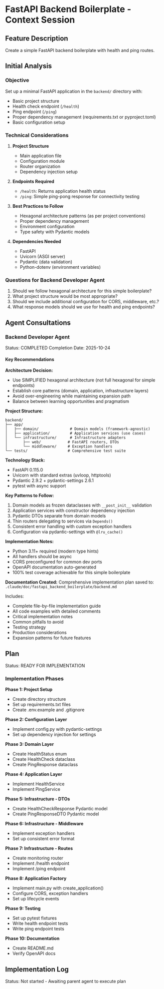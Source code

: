 # FastAPI Backend Boilerplate - Context Session

## Feature Description
Create a simple FastAPI backend boilerplate with health and ping routes.

## Initial Analysis

### Objective
Set up a minimal FastAPI application in the `backend/` directory with:
- Basic project structure
- Health check endpoint (`/health`)
- Ping endpoint (`/ping`)
- Proper dependency management (requirements.txt or pyproject.toml)
- Basic configuration setup

### Technical Considerations

1. **Project Structure**
   - Main application file
   - Configuration module
   - Router organization
   - Dependency injection setup

2. **Endpoints Required**
   - `/health`: Returns application health status
   - `/ping`: Simple ping-pong response for connectivity testing

3. **Best Practices to Follow**
   - Hexagonal architecture patterns (as per project conventions)
   - Proper dependency management
   - Environment configuration
   - Type safety with Pydantic models

4. **Dependencies Needed**
   - FastAPI
   - Uvicorn (ASGI server)
   - Pydantic (data validation)
   - Python-dotenv (environment variables)

### Questions for Backend Developer Agent
1. Should we follow hexagonal architecture for this simple boilerplate?
2. What project structure would be most appropriate?
3. Should we include additional configuration for CORS, middleware, etc.?
4. What response models should we use for health and ping endpoints?

## Agent Consultations

### Backend Developer Agent
Status: COMPLETED
Completion Date: 2025-10-24

#### Key Recommendations

**Architecture Decision:**
- Use SIMPLIFIED hexagonal architecture (not full hexagonal for simple endpoints)
- Establish core patterns (domain, application, infrastructure layers)
- Avoid over-engineering while maintaining expansion path
- Balance between learning opportunities and pragmatism

**Project Structure:**
```
backend/
├── app/
│   ├── domain/              # Domain models (framework-agnostic)
│   ├── application/         # Application services (use cases)
│   └── infrastructure/      # Infrastructure adapters
│       ├── web/            # FastAPI routers, DTOs
│       └── middleware/     # Exception handlers
└── tests/                  # Comprehensive test suite
```

**Technology Stack:**
- FastAPI 0.115.0
- Uvicorn with standard extras (uvloop, httptools)
- Pydantic 2.9.2 + pydantic-settings 2.6.1
- pytest with async support

**Key Patterns to Follow:**
1. Domain models as frozen dataclasses with `__post_init__` validation
2. Application services with constructor dependency injection
3. Pydantic DTOs separate from domain models
4. Thin routers delegating to services via `Depends()`
5. Consistent error handling with custom exception handlers
6. Configuration via pydantic-settings with `@lru_cache()`

**Implementation Notes:**
- Python 3.11+ required (modern type hints)
- All handlers should be async
- CORS preconfigured for common dev ports
- OpenAPI documentation auto-generated
- 100% test coverage achievable for this simple boilerplate

**Documentation Created:**
Comprehensive implementation plan saved to:
`.claude/doc/fastapi_backend_boilerplate/backend.md`

Includes:
- Complete file-by-file implementation guide
- All code examples with detailed comments
- Critical implementation notes
- Common pitfalls to avoid
- Testing strategy
- Production considerations
- Expansion patterns for future features

## Plan
Status: READY FOR IMPLEMENTATION

### Implementation Phases

**Phase 1: Project Setup**
- Create directory structure
- Set up requirements.txt files
- Create .env.example and .gitignore

**Phase 2: Configuration Layer**
- Implement config.py with pydantic-settings
- Set up dependency injection for settings

**Phase 3: Domain Layer**
- Create HealthStatus enum
- Create HealthCheck dataclass
- Create PingResponse dataclass

**Phase 4: Application Layer**
- Implement HealthService
- Implement PingService

**Phase 5: Infrastructure - DTOs**
- Create HealthCheckResponse Pydantic model
- Create PingResponseDTO Pydantic model

**Phase 6: Infrastructure - Middleware**
- Implement exception handlers
- Set up consistent error format

**Phase 7: Infrastructure - Routes**
- Create monitoring router
- Implement /health endpoint
- Implement /ping endpoint

**Phase 8: Application Factory**
- Implement main.py with create_application()
- Configure CORS, exception handlers
- Set up lifecycle events

**Phase 9: Testing**
- Set up pytest fixtures
- Write health endpoint tests
- Write ping endpoint tests

**Phase 10: Documentation**
- Create README.md
- Verify OpenAPI docs

## Implementation Log
Status: Not started - Awaiting parent agent to execute plan
